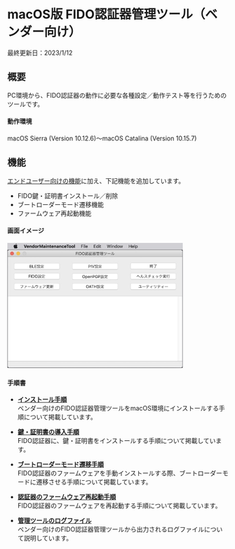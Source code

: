# macOS版 FIDO認証器管理ツール（ベンダー向け）

最終更新日：2023/1/12

## 概要
PC環境から、FIDO認証器の動作に必要な各種設定／動作テスト等を行うためのツールです。

#### 動作環境
macOS Sierra (Version 10.12.6)〜macOS Catalina (Version 10.15.7)

## 機能
[エンドユーザー向けの機能](README.md)に加え、下記機能を追加しています。

* FIDO鍵・証明書インストール／削除
* ブートローダーモード遷移機能
* ファームウェア再起動機能

#### 画面イメージ
<img src="assets08/0001.jpg" width="400">

#### 手順書

- <b>[インストール手順](../../MaintenanceTool/macOSApp/DEVTOOLINST.md)</b><br>
ベンダー向けのFIDO認証器管理ツールをmacOS環境にインストールする手順について掲載しています。

- <b>[鍵・証明書の導入手順](../../MaintenanceTool/macOSApp/ATTESTATION.md)</b><br>
FIDO認証器に、鍵・証明書をインストールする手順について掲載しています。

- <b>[ブートローダーモード遷移手順](../../MaintenanceTool/macOSApp/BOOTLOADERMODE.md)</b><br>
FIDO認証器のファームウェアを手動インストールする際、ブートローダーモードに遷移させる手順について掲載しています。

- <b>[認証器のファームウェア再起動手順](../../MaintenanceTool/macOSApp/RESETFIRMWARE.md)</b><br>
FIDO認証器のファームウェアを再起動する手順について掲載しています。

- <b>[管理ツールのログファイル](../../MaintenanceTool/macOSApp/DEVTOOLLOG.md)</b><br>
ベンダー向けのFIDO認証器管理ツールから出力されるログファイルについて説明しています。
